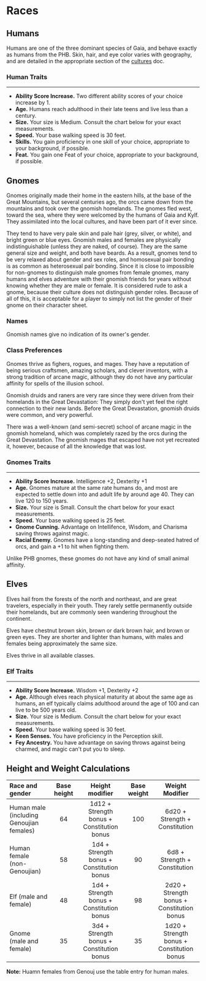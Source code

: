 # Races

## Humans

Humans are one of the three dominant species of Gaia, and behave exactly as humans from the PHB.  Skin, hair, and eye color varies with geography, and are detailed in the appropriate section of the [cultures](cultures.md) doc.

### Human Traits

___
- **Ability Score Increase.** Two different ability scores of your choice increase by 1.
- **Age.** Humans reach adulthood in their late teens and live less than a century.
- **Size.** Your size is Medium.  Consult the chart below for your exact measurements.
- **Speed.** Your base walking speed is 30 feet.
- **Skills.** You gain proficiency in one skill of your choice, appropriate to your background, if possible.
- **Feat.**  You gain one Feat of your choice, appropriate to your background, if possible.

## Gnomes

Gnomes originally made their home in the eastern hills, at the base of the Great Mountains, but several centuries ago, the orcs came down from the mountains and took over the gnomish homelands.  The gnomes fled west, toward the sea, where they were welcomed by the humans of Gaia and Kylf.  They assimilated into the local cultures, and have been part of it ever since.

They tend to have very pale skin and pale hair (grey, silver, or white), and bright green or blue eyes.  Gnomish males and females are physically indistinguishable (unless they are naked, of course). They are the same general size and weight, and both have beards. As a result, gnomes tend to be very relaxed about gender and sex roles, and homosexual pair bonding is as common as heterosexual pair bonding.  Since it is close to impossible for non-gnomes to distinguish male gnomes from female gnomes, many humans and elves adventure with their gnomish friends for years without knowing whether they are male or female.  It is considered rude to ask a gnome, because their culture does not distinguish gender roles.  Because of all of this, it is acceptable for a player to simply not list the gender of their gnome on their character sheet.

### Names

Gnomish names give no indication of its owner's gender.

### Class Preferences

Gnomes thrive as fighers, rogues, and mages.  They have a reputation of being serious craftsmen, amazing scholars, and clever inventors, with a strong tradition of arcane magic, although they do not have any particular affinity for spells of the illusion school.

Gnomish druids and raners are very rare since they were driven from their homelands in the Great Devastation: They simply don't yet feel the right connection to their new lands. Before the Great Devastation, gnomish druids were common, and very powerful.

There was a well-known (and semi-secret) school of arcane magic in the gnomish homeland, which was completely razed by the orcs during the Great Devastation. The gnomish mages that escaped have not yet recreated it, however, because of all the knowledge that was lost.

### Gnomes Traits
___
- **Ability Score Increase.** Intelligence +2, Dexterity +1
- **Age.** Gnomes mature at the same rate humans do, and most are expected to settle down into and adult life by around age 40.  They can live 120 to 150 years.
- **Size.** Your size is Small.  Consult the chart below for your exact measurements.
- **Speed.** Your base walking speed is 25 feet.
- **Gnome Cunning.** Advantage on Intellifence, Wisdom, and Charisma saving throws against magic.
- **Racial Enemy.** Gnomes have a long-standing and deep-seated hatred of orcs, and gain a +1 to hit when fighting them.

Unlike PHB gnomes, these gnomes do not have any kind of small animal affinity.


## Elves

Elves hail from the forests of the north and northeast, and are great travelers, especially in their youth.  They rarely settle permanently outside their homelands, but are commonly seen wandering throughout the continent.

Elves have chestnut brown skin, brown or dark brown hair, and brown or green eyes. They are shorter and lighter than humans, with males and females being approximately the same size.

Elves thrive in all available classes.

### Elf Traits

___
- **Ability Score Increase.** Wisdom +1, Dexterity +2
- **Age.** Although elves reach physical maturity at about the same age as humans, an elf typically claims adulthood around the age of 100 and can live to be 500 years old.
- **Size.** Your size is Medium.  Consult the chart below for your exact measurements.
- **Speed.** Your base walking speed is 30 feet.
- **Keen Senses.** You have proficiency in the Perception skill.
- **Fey Ancestry.** You have advantage on saving throws against being charmed, and magic can't put you to sleep.


## Height and Weight Calculations

Race and gender | Base height | Height modifier | Base weight | Weight Modifier
:--- | :---: | :---: | :---: | :---:
Human male (including Genoujian females) | 64 | 1d12 + Strength bonus + Constitution bonus | 100 | 6d20 + Strength + Constitution 
Human female (non-Genoujian) | 58 | 1d4 + Strength bonus + Constitution bonus | 90 | 6d8 + Strength + Constitution
Elf (male and female) | 48 | 1d4 + Strength bonus + Constitution bonus | 98 | 2d20 + Strength bonus + Constitution bonus
Gnome (male and female) | 35 | 3d4 + Strength bonus + Constitution bonus | 35 | 1d20 + Strength bonus + Constitution bonus
 
**Note:** Huamn females from Genouj use the table entry for human males.
